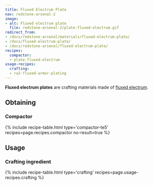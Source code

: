 ```yaml
---
title: Fluxed Electrum Plate
nav: redstone-arsenal-2
image:
- alt: Fluxed electrum plate
  file: redstone-arsenal-2/plate-fluxed-electrum.gif
redirect_from:
- /docs/redstone-arsenal/materials/fluxed-electrum-plate/
- /docs/fluxed-electrum-plate/
- /docs/redstone-arsenal/fluxed-electrum-plate/
recipes:
  compactor:
  - plate-fluxed-electrum
usage-recipes:
  crafting:
  - ra2-fluxed-armor-plating
---
```


**Fluxed electrum plates** are crafting materials made of [fluxed
electrum](/docs/redstone-arsenal-2/fluxed-electrum-ingot/).


Obtaining
---------

### Compactor
{% include recipe-table.html type='compactor-te5' recipes=page.recipes.compactor no-result=true %}


Usage
-----

### Crafting ingredient
{% include recipe-table.html type='crafting' recipes=page.usage-recipes.crafting %}
